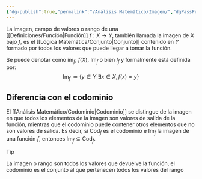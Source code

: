 ```yaml
---
{"dg-publish":true,"permalink":"/Análisis Matemático/Imagen/","dgPassFrontmatter":true}
---
```


La imagen, campo de valores o rango de una [[Definiciones/Función\|Función]] $f:X \to Y$, también llamada la imagen de $X$ bajo $f$, es el [[Lógica Matemática/Conjunto\|Conjunto]] contenido en $Y$ formado por todos los valores que puede llegar a tomar la función.

Se puede denotar como $\text{im}_{f}$, $f(X)$, $\text{Im}_{f}$ o bien $I_{f}$ y formalmente está definida por:
$$\text{Im}_{f}\coloneqq\{y\in Y|\exists x\in X,f(x)=y\}$$
## Diferencia con el codominio
El [[Análisis Matemático/Codominio\|Codominio]] se distingue de la imagen en que todos los elementos de la imagen son valores de salida de la función, mientras que el codominio puede contener otros elementos que no son valores de salida. Es decir, si $\text{Cod}_{f}$ es el codominio e $\text{Im}_{f}$ la imagen de una función $f$, entonces $\text{Im}_{f}\subseteq \text{Cod}_{f}$.

> [!tip]
> La imagen o rango son todos los valores que devuelve la función, el codominio es el conjunto al que pertenecen todos los valores del rango
